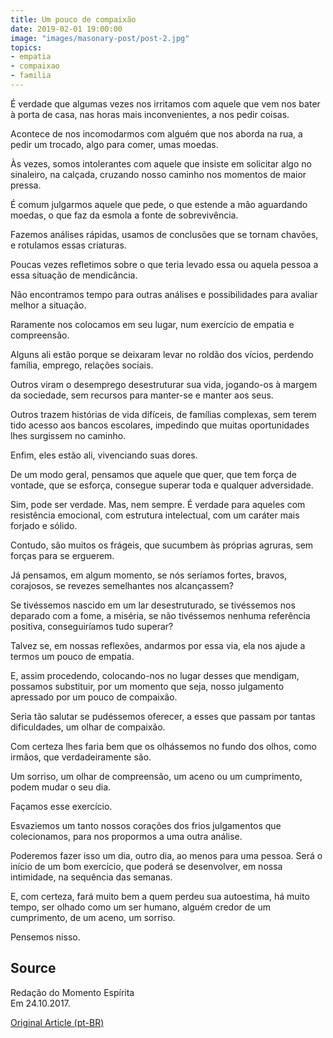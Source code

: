```yaml
---
title: Um pouco de compaixão
date: 2019-02-01 19:00:00
image: "images/masonary-post/post-2.jpg"
topics: 
- empatia
- compaixao
- familia
---
```


É verdade que algumas vezes nos irritamos com aquele que vem nos bater à porta
de casa, nas horas mais inconvenientes, a nos pedir coisas.

Acontece de nos incomodarmos com alguém que nos aborda na rua, a pedir um
trocado, algo para comer, umas moedas.

Às vezes, somos intolerantes com aquele que insiste em solicitar algo no
sinaleiro, na calçada, cruzando nosso caminho nos momentos de maior pressa.

É comum julgarmos aquele que pede, o que estende a mão aguardando moedas, o que
faz da esmola a fonte de sobrevivência.

Fazemos análises rápidas, usamos de conclusões que se tornam chavões, e
rotulamos essas criaturas.

Poucas vezes refletimos sobre o que teria levado essa ou aquela pessoa a essa
situação de mendicância.

Não encontramos tempo para outras análises e possibilidades para avaliar melhor
a situação.

Raramente nos colocamos em seu lugar, num exercício de empatia e compreensão.

Alguns ali estão porque se deixaram levar no roldão dos vícios, perdendo
família, emprego, relações sociais.

Outros viram o desemprego desestruturar sua vida, jogando-os à margem da
sociedade, sem recursos para manter-se e manter aos seus.

Outros trazem histórias de vida difíceis, de famílias complexas, sem terem tido
acesso aos bancos escolares, impedindo que muitas oportunidades lhes surgissem
no caminho.

Enfim, eles estão ali, vivenciando suas dores.

De um modo geral, pensamos que aquele que quer, que tem força de vontade, que
se esforça, consegue superar toda e qualquer adversidade.

Sim, pode ser verdade. Mas, nem sempre. É verdade para aqueles com resistência
emocional, com estrutura intelectual, com um caráter mais forjado e sólido.

Contudo, são muitos os frágeis, que sucumbem às próprias agruras, sem forças
para se erguerem.

Já pensamos, em algum momento, se nós seríamos fortes, bravos, corajosos, se
revezes semelhantes nos alcançassem?

Se tivéssemos nascido em um lar desestruturado, se tivéssemos nos deparado com
a fome, a miséria, se não tivéssemos nenhuma referência positiva,
conseguiríamos tudo superar?

Talvez se, em nossas reflexões, andarmos por essa via, ela nos ajude a termos
um pouco de empatia.

E, assim procedendo, colocando-nos no lugar desses que mendigam, possamos
substituir, por um momento que seja, nosso julgamento apressado por um pouco de
compaixão.

Seria tão salutar se pudéssemos oferecer, a esses que passam por tantas
dificuldades, um olhar de compaixão.

Com certeza lhes faria bem que os olhássemos no fundo dos olhos, como irmãos,
que verdadeiramente são.

Um sorriso, um olhar de compreensão, um aceno ou um cumprimento, podem mudar o
seu dia.

Façamos esse exercício.

Esvaziemos um tanto nossos corações dos frios julgamentos que colecionamos,
para nos propormos a uma outra análise.

Poderemos fazer isso um dia, outro dia, ao menos para uma pessoa. Será o início
de um bom exercício, que poderá se desenvolver, em nossa intimidade, na
sequência das semanas.

E, com certeza, fará muito bem a quem perdeu sua autoestima, há muito tempo,
ser olhado como um ser humano, alguém credor de um cumprimento, de um aceno, um
sorriso.

Pensemos nisso.

## Source
Redação do Momento Espírita  
Em 24.10.2017.


[Original Article (pt-BR)](http://momento.com.br/pt/ler_texto.php?id=5245)
